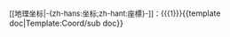 <span style="font-size: small;"><span id="coordinates">[[地理坐标|-{zh-hans:坐标;zh-hant:座標}-]]：{{{1}}}</span></span><noinclude>{{template doc|Template:Coord/sub doc}}</noinclude>